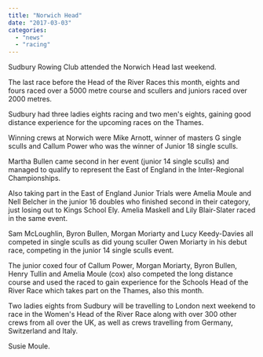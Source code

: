 ```yaml
---
title: "Norwich Head"
date: "2017-03-03"
categories: 
  - "news"
  - "racing"
---
```


Sudbury Rowing Club attended the Norwich Head last weekend.

The last race before the Head of the River Races this month, eights and fours raced over a 5000 metre course and scullers and juniors raced over 2000 metres.

Sudbury had three ladies eights racing and two men's eights, gaining good distance experience for the upcoming races on the Thames.

Winning crews at Norwich were Mike Arnott, winner of masters G single sculls and Callum Power who was the winner of Junior 18 single sculls.

Martha Bullen came second in her event (junior 14 single sculls) and managed to qualify to represent the East of England in the Inter-Regional Championships.

Also taking part in the East of England Junior Trials were Amelia Moule and Nell Belcher in the junior 16 doubles who finished second in their category, just losing out to Kings School Ely. Amelia Maskell and Lily Blair-Slater raced in the same event.

Sam McLoughlin, Byron Bullen, Morgan Moriarty and Lucy Keedy-Davies all competed in single sculls as did young sculler Owen Moriarty in his debut race, competing in the junior 14 single sculls event.

The junior coxed four of Callum Power, Morgan Moriarty, Byron Bullen, Henry Tullin and Amelia Moule (cox) also competed the long distance course and used the raced to gain experience for the Schools Head of the River Race which takes part on the Thames, also this month.

Two ladies eights from Sudbury will be travelling to London next weekend to race in the Women's Head of the River Race along with over 300 other crews from all over the UK, as well as crews travelling from Germany, Switzerland and Italy.

Susie Moule.
